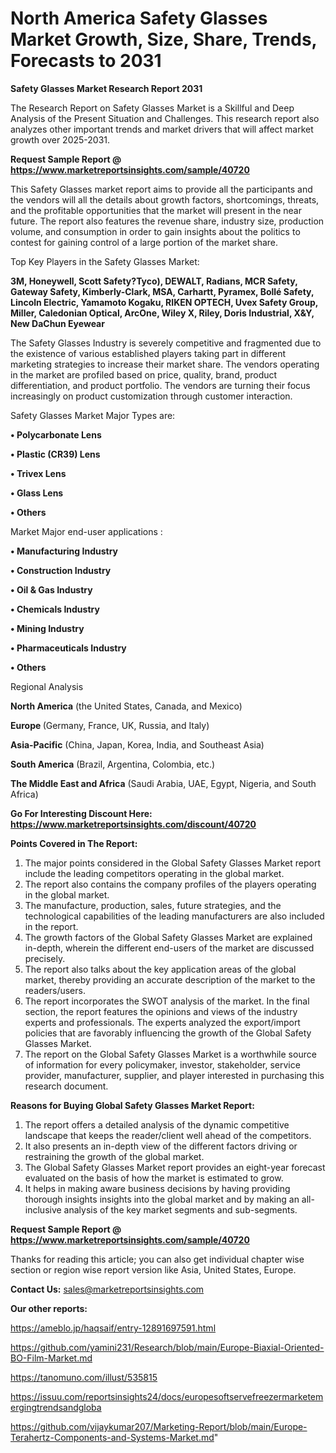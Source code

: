 # North America Safety Glasses Market Growth, Size, Share, Trends, Forecasts to 2031

<strong>Safety Glasses Market Research Report 2031</strong>

The Research Report on Safety Glasses Market is a Skillful and Deep Analysis of the Present Situation and Challenges. This research report also analyzes other important trends and market drivers that will affect market growth over 2025-2031.

<strong>Request Sample Report @ <a href=https://www.marketreportsinsights.com/sample/40720>https://www.marketreportsinsights.com/sample/40720</a></strong>

This Safety Glasses market report aims to provide all the participants and the vendors will all the details about growth factors, shortcomings, threats, and the profitable opportunities that the market will present in the near future. The report also features the revenue share, industry size, production volume, and consumption in order to gain insights about the politics to contest for gaining control of a large portion of the market share.

Top Key Players in the Safety Glasses Market:

<strong>3M, Honeywell, Scott Safety?Tyco), DEWALT, Radians, MCR Safety, Gateway Safety, Kimberly-Clark, MSA, Carhartt, Pyramex, Bollé Safety, Lincoln Electric, Yamamoto Kogaku, RIKEN OPTECH, Uvex Safety Group, Miller, Caledonian Optical, ArcOne, Wiley X, Riley, Doris Industrial, X&Y, New DaChun Eyewear</strong>

The Safety Glasses Industry is severely competitive and fragmented due to the existence of various established players taking part in different marketing strategies to increase their market share. The vendors operating in the market are profiled based on price, quality, brand, product differentiation, and product portfolio. The vendors are turning their focus increasingly on product customization through customer interaction.

Safety Glasses Market Major Types are:

<strong>•  Polycarbonate Lens

•  Plastic (CR39) Lens

•  Trivex Lens

•  Glass Lens

•  Others</strong>

Market Major end-user applications :

<strong>•  Manufacturing Industry

•  Construction Industry

•  Oil & Gas Industry

•  Chemicals Industry

•  Mining Industry

•  Pharmaceuticals Industry

•  Others</strong>

Regional Analysis

</u><strong><b>North America</b></strong> (the United States, Canada, and Mexico)

<strong><b>Europe </b></strong>(Germany, France, UK, Russia, and Italy)

<strong><b>Asia-Pacific</b></strong> (China, Japan, Korea, India, and Southeast Asia)

<strong><b>South America</b></strong> (Brazil, Argentina, Colombia, etc.)

<strong><b>The Middle East and Africa</b></strong> (Saudi Arabia, UAE, Egypt, Nigeria, and South Africa)

<strong>Go For Interesting Discount Here: <a href=https://www.marketreportsinsights.com/discount/40720>https://www.marketreportsinsights.com/discount/40720</a></strong>

<strong>Points Covered in The Report:</strong>
<ol>
  <li>The major points considered in the Global Safety Glasses Market report include the leading competitors operating in the global market.</li>
  <li>The report also contains the company profiles of the players operating in the global market.</li>
  <li>The manufacture, production, sales, future strategies, and the technological capabilities of the leading manufacturers are also included in the report.</li>
  <li>The growth factors of the Global Safety Glasses Market are explained in-depth, wherein the different end-users of the market are discussed precisely.</li>
  <li>The report also talks about the key application areas of the global market, thereby providing an accurate description of the market to the readers/users.</li>
  <li>The report incorporates the SWOT analysis of the market. In the final section, the report features the opinions and views of the industry experts and professionals. The experts analyzed the export/import policies that are favorably influencing the growth of the Global Safety Glasses Market.</li>
  <li>The report on the Global Safety Glasses Market is a worthwhile source of information for every policymaker, investor, stakeholder, service provider, manufacturer, supplier, and player interested in purchasing this research document.</li>
</ol>
<strong>Reasons for Buying Global Safety Glasses Market Report:</strong>

<ol>
  <li>The report offers a detailed analysis of the dynamic competitive landscape that keeps the reader/client well ahead of the competitors.</li>
  <li>It also presents an in-depth view of the different factors driving or restraining the growth of the global market.</li>
  <li>The Global Safety Glasses Market report provides an eight-year forecast evaluated on the basis of how the market is estimated to grow.</li>
  <li>It helps in making aware business decisions by having providing thorough insights insights into the global market and by making an all-inclusive analysis of the key market segments and sub-segments.</li>
</ol>
<strong>Request Sample Report @ <a href=https://www.marketreportsinsights.com/sample/40720>https://www.marketreportsinsights.com/sample/40720</a></strong>


Thanks for reading this article; you can also get individual chapter wise section or region wise report version like Asia, United States, Europe.

<strong>Contact Us:</strong>
sales@marketreportsinsights.com

<strong>Our other reports:</strong>

<a href=https://ameblo.jp/haqsaif/entry-12891697591.html>https://ameblo.jp/haqsaif/entry-12891697591.html</a>

<a href=https://github.com/yamini231/Research/blob/main/Europe-Biaxial-Oriented-BO-Film-Market.md>https://github.com/yamini231/Research/blob/main/Europe-Biaxial-Oriented-BO-Film-Market.md</a>

<a href=https://tanomuno.com/illust/535815>https://tanomuno.com/illust/535815</a>

<a href=https://issuu.com/reportsinsights24/docs/europesoftservefreezermarketemergingtrendsandgloba>https://issuu.com/reportsinsights24/docs/europesoftservefreezermarketemergingtrendsandgloba</a>

<a href=https://github.com/vijaykumar207/Marketing-Report/blob/main/Europe-Terahertz-Components-and-Systems-Market.md>https://github.com/vijaykumar207/Marketing-Report/blob/main/Europe-Terahertz-Components-and-Systems-Market.md</a>"
